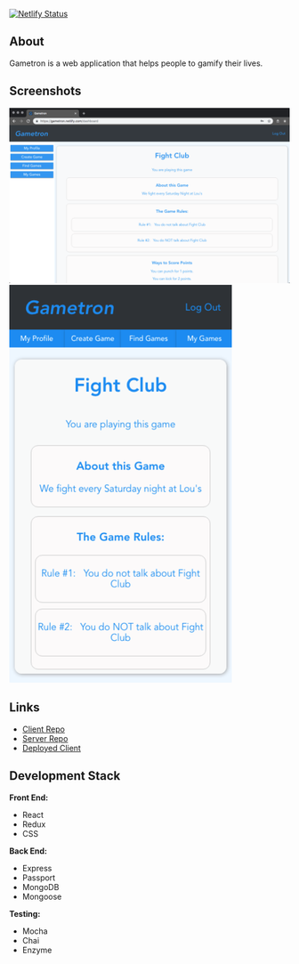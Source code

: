 [![Netlify Status](https://api.netlify.com/api/v1/badges/bbb9764f-a995-4807-a6a9-7b675f052c9f/deploy-status)](https://app.netlify.com/sites/gametron/deploys)




## About
  Gametron is a web application that helps people to gamify their lives. 

## Screenshots
<img src="screenshots/gametron.png" alt="sign in" width="800px" />
<br />
<img src="screenshots/gametronmob.png" alt="" width="400px" />


## Links
- [Client Repo](https://github.com/murdisto/gametron-client)
- [Server Repo](https://github.com/murdisto/gametron-server)
- [Deployed Client](https://gametron.netlify.com/)



## Development Stack
**Front End:**
  - React
  - Redux
  - CSS

**Back End:**
  - Express
  - Passport
  - MongoDB
  - Mongoose

**Testing:** 
  - Mocha
  - Chai
  - Enzyme



